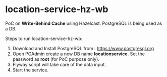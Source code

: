 # location-service-hz-wb
PoC on **Write-Behind Cache** using Hazelcast. PostgreSQL is being used as a DB.

Steps to run location-service-hz-wb:

1. Download and Install PostgreSQL from : https://www.postgresql.org
2. Open PGAdmin create a new DB name **locationservice**. Set the password as **root** (for PoC purpose only).
3. Flyway script will take care of the data input.
4. Start the service.